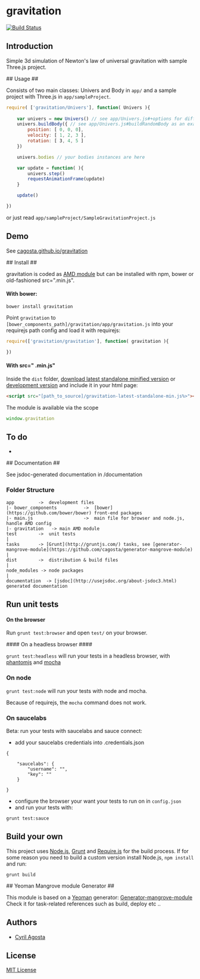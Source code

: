 # gravitation  
[![Build Status](https://secure.travis-ci.org/cagosta/gravitation.png?branch=master)](https://travis-ci.org/cagosta/gravitation)


## Introduction ##
Simple 3d simulation of Newton's law of universal gravitation with sample Three.js project.


## Usage ##  

Consists of two main classes: Univers and Body in `app/` and a sample project with Three.js in `app/sampleProject`. 

```js
require( ['gravitation/Univers'], function( Univers ){
    
    var univers = new Univers() // see app/Univers.js#+options for different options
    univers.buildBody({ // see app/Univers.js#buildRandomBody as an example
        position: [ 0, 0, 0],
        velocity: [ 1, 2, 3 ],
        rotation: [ 3, 4, 5 ]
    })

    univers.bodies // your bodies instances are here

    var update = function( ){
        univers.step()
        requestAnimationFrame(update)
    }

    update()

})
```

or just read `app/sampleProject/SampleGravitationProject.js` 


## Demo ##
See [cagosta.github.io/gravitation](http://cagosta.github.io/gravitation) 

## Install ##

gravitation is coded as [AMD module](http://requirejs.org/docs/whyamd.html) but can be installed with npm, bower or old-fashioned src=".min.js".


#### With bower: ####

``` 
bower install gravitation
```

Point `gravitation` to `[bower_components_path]/gravitation/app/gravitation.js` into your requirejs path config 
and load it with requirejs:  

```javascript
require(['gravitation/gravitation'], function( gravitation ){

})
```


#### With src=" .min.js" ####


Inside the `dist` folder, [download latest standalone minified version](https://raw.github.com/cagosta/gravitation/master/dist/gravitation-latest-standalone-min.js) or [development version](https://raw.github.com/cagosta/gravitation/master/dist/gravitation-latest-standalone.js) and include it in your html page:

```html
<script src="[path_to_source]/gravitation-latest-standalone-min.js%>"></script>
```

The module is available via the scope 

```javascript
window.gravitation
```

## To do ##

*  

## Documentation ##

See jsdoc-generated documentation in /documentation  

### Folder Structure ###

    app         ->  development files
    |- bower_components          ->  [bower](https://github.com/bower/bower) front-end packages
    |- main.js                   ->  main file for browser and node.js, handle AMD config
    |- gravitation   -> main AMD module
    test        ->  unit tests
    |
    tasks       -> [Grunt](http://gruntjs.com/) tasks, see [generator-mangrove-module](https://github.com/cagosta/generator-mangrove-module)
    |
    dist        ->  distribution & build files
    |
    node_modules -> node packages
    |
    documentation  -> [jsdoc](http://usejsdoc.org/about-jsdoc3.html) generated documentation 


## Run unit tests ##

#### On the browser ####

Run `grunt test:browser` and open `test/` on your browser.

#### On a headless browser ####

`grunt test:headless` will run your tests in a headless browser, with [phantomjs](http://phantomjs.org/) and [mocha](http://visionmedia.github.io/mocha/)

### On node ####

`grunt test:node` will run your tests with node and mocha.  

Because of requirejs, the `mocha` command does not work.


### On saucelabs ####

Beta: run your tests with saucelabs and sauce connect:  
- add your saucelabs credentials into .credentials.json 
```
{
 
    "saucelabs": {
        "username": "",
        "key": ""
    }   

}
```
- configure the browser your want your tests to run on in `config.json`  
- and run your tests with:  
```
grunt test:sauce
```


## Build your own ##

This project uses [Node.js](http://nodejs.org/), [Grunt](http://gruntjs.com/) and [Require.js](http://requirejs.org/docs/optimization.html) for the build process. If for some reason you need to build a custom version install Node.js, `npm install` and run:

    grunt build

## Yeoman Mangrove module Generator ##

This module is based on a [Yeoman](https://github.com/yeoman/yeoman/wiki/Getting-Started) generator: [Generator-mangrove-module](https://github.com/cagosta/generator-mangrove-module)  
Check it for task-related references such as build, deploy etc ..


## Authors ##
* [Cyril Agosta](https://github.com/cagosta)


## License ##

[MIT License](http://www.opensource.org/licenses/mit-license.php)

